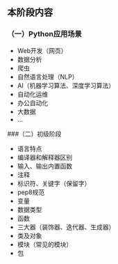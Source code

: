 ## 本阶段内容

### （一）Python应用场景

- Web开发（网页）
- 数据分析
- 爬虫
- 自然语言处理（NLP）
- AI（机器学习算法、深度学习算法）
- 自动化运维
- 办公自动化
- 大数据
- ...

###（二）初级阶段

- 语言特点
- 编译器和解释器区别
- 输入、输出内置函数
- 注释
- 标识符、关键字（保留字）
- pep8规范
- 变量
- 数据类型
- 函数
- 三大器（装饰器、迭代器、生成器）
- 类及对象
- 模块（常见的模块）
- 包